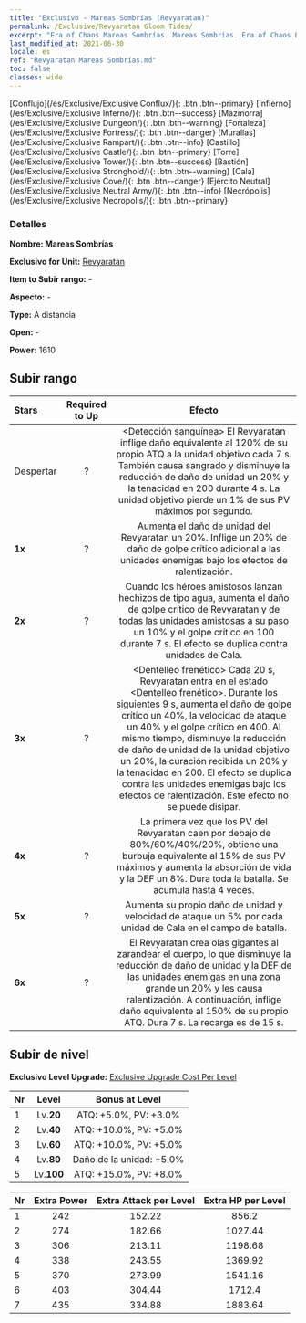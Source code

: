 ```yaml
---
title: "Exclusivo - Mareas Sombrías (Revyaratan)"
permalink: /Exclusive/Revyaratan Gloom Tides/
excerpt: "Era of Chaos Mareas Sombrías. Mareas Sombrías. Era of Chaos Exclusivo Mareas Sombrías. Revyaratan Exclusivo."
last_modified_at: 2021-06-30
locale: es
ref: "Revyaratan Mareas Sombrías.md"
toc: false
classes: wide
---
```

 [Conflujo](/es/Exclusive/Exclusive Conflux/){: .btn .btn--primary} [Infierno](/es/Exclusive/Exclusive Inferno/){: .btn .btn--success} [Mazmorra](/es/Exclusive/Exclusive Dungeon/){: .btn .btn--warning} [Fortaleza](/es/Exclusive/Exclusive Fortress/){: .btn .btn--danger} [Murallas](/es/Exclusive/Exclusive Rampart/){: .btn .btn--info} [Castillo](/es/Exclusive/Exclusive Castle/){: .btn .btn--primary} [Torre](/es/Exclusive/Exclusive Tower/){: .btn .btn--success} [Bastión](/es/Exclusive/Exclusive Stronghold/){: .btn .btn--warning} [Cala](/es/Exclusive/Exclusive Cove/){: .btn .btn--danger} [Ejército Neutral](/es/Exclusive/Exclusive Neutral Army/){: .btn .btn--info} [Necrópolis](/es/Exclusive/Exclusive Necropolis/){: .btn .btn--primary} 

### Detalles
 **Nombre: Mareas Sombrías** 

 **Exclusivo for Unit:** [Revyaratan](/es/units/Revyaratan/) 

 **Item to Subir rango:** -

 **Aspecto:** -

 **Type:** A distancia

 **Open:** -

 **Power:** 1610

## Subir rango

  |     Stars    |  Required to Up | Efecto |
  |:-------------|:---------------:|:---------------:|
  |  Despertar  | ? | <Detección sanguínea> El Revyaratan inflige daño equivalente al 120% de su propio ATQ a la unidad objetivo cada 7 s. También causa sangrado y disminuye la reducción de daño de unidad un 20% y la tenacidad en 200 durante 4 s. La unidad objetivo pierde un 1% de sus PV máximos por segundo. |
  | **1x** <i class="fas fa-star"/> | ? | Aumenta el daño de unidad del Revyaratan un 20%. Inflige un 20% de daño de golpe crítico adicional a las unidades enemigas bajo los efectos de ralentización. |
  | **2x** <i class="fas fa-star"/> | ? | Cuando los héroes amistosos lanzan hechizos de tipo agua, aumenta el daño de golpe crítico de Revyaratan y de todas las unidades amistosas a su paso un 10% y el golpe crítico en 100 durante 7 s. El efecto se duplica contra unidades de Cala. |
  | **3x** <i class="fas fa-star"/> | ? | <Dentelleo frenético> Cada 20 s, Revyaratan entra en el estado <Dentelleo frenético>. Durante los siguientes 9 s, aumenta el daño de golpe crítico un 40%, la velocidad de ataque un 40% y el golpe crítico en 400. Al mismo tiempo, disminuye la reducción de daño de unidad de la unidad objetivo un 20%, la curación recibida un 20% y la tenacidad en 200. El efecto se duplica contra las unidades enemigas bajo los efectos de ralentización. Este efecto no se puede disipar. |
  | **4x** <i class="fas fa-star"/> | ? | La primera vez que los PV del Revyaratan caen por debajo de 80%/60%/40%/20%, obtiene una burbuja equivalente al 15% de sus PV máximos y aumenta la absorción de vida y la DEF un 8%. Dura toda la batalla. Se acumula hasta 4 veces. |
  | **5x** <i class="fas fa-star"/> | ? | Aumenta su propio daño de unidad y velocidad de ataque un 5% por cada unidad de Cala en el campo de batalla. |
  | **6x** <i class="fas fa-star"/> | ? | <Funeral en alta mar> El Revyaratan crea olas gigantes al zarandear el cuerpo, lo que disminuye la reducción de daño de unidad y la DEF de las unidades enemigas en una zona grande un 20% y les causa ralentización. A continuación, inflige daño equivalente al 150% de su propio ATQ. Dura 7 s. La recarga es de 15 s. |


## Subir de nivel
 **Exclusivo Level Upgrade:** [Exclusive Upgrade Cost Per Level](/Exclusive/ExclusiveUpgradeCostPerLevel/)

  |  Nr  |   Level  | Bonus at Level |
  |:-----|:--------:|:--------------:|
  | 1 | Lv.**20** | ATQ: +5.0%, PV: +3.0% |
  | 2 | Lv.**40** | ATQ: +10.0%, PV: +5.0% |
  | 3 | Lv.**60** | ATQ: +10.0%, PV: +5.0% |
  | 4 | Lv.**80** | Daño de la unidad: +5.0% |
  | 5 | Lv.**100** | ATQ: +15.0%, PV: +8.0% |


  |  Nr  |  Extra Power | Extra Attack per Level | Extra HP per Level |
  |:-----|:--------:|:--------:|:--------:|
  | 1 | 242 | 152.22 | 856.2 |
  | 2 | 274 | 182.66 | 1027.44 |
  | 3 | 306 | 213.11 | 1198.68 |
  | 4 | 338 | 243.55 | 1369.92 |
  | 5 | 370 | 273.99 | 1541.16 |
  | 6 | 403 | 304.44 | 1712.4 |
  | 7 | 435 | 334.88 | 1883.64 |


